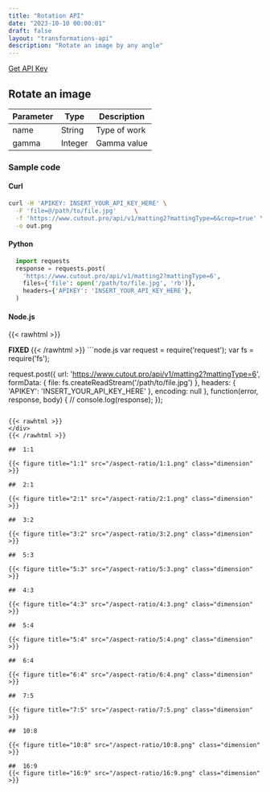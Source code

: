 ```yaml
---
title: "Rotation API"
date: "2023-10-10 00:00:01"
draft: false
layout: "transformations-api"
description: "Rotate an image by any angle"
---
```


[Get API Key](/api/developer-key)

## Rotate an image

| Parameter | Type | Description |
|-----------|------|-------------|
| name      | String | Type of work |
| gamma      | Integer | Gamma value|

### Sample code

#### Curl

```bash
curl -H 'APIKEY: INSERT_YOUR_API_KEY_HERE' \
  -F 'file=@/path/to/file.jpg'     \
  -f 'https://www.cutout.pro/api/v1/matting2?mattingType=6&crop=true' \
  -o out.png

```

#### Python

```python
  import requests
  response = requests.post(
    'https://www.cutout.pro/api/v1/matting2?mattingType=6',
    files={'file': open('/path/to/file.jpg', 'rb')},
    headers={'APIKEY': 'INSERT_YOUR_API_KEY_HERE'},
  )
```

#### Node.js

{{< rawhtml >}}
 <div class='editable' onClick="this.contentEditable='true';">
		<strong> FIXED </strong>
{{< /rawhtml >}}
```node.js
  var request = require('request');
  var fs = require('fs');

  request.post({
    url: 'https://www.cutout.pro/api/v1/matting2?mattingType=6',
    formData: {
    file: fs.createReadStream('/path/to/file.jpg')
    },
    headers: {
    'APIKEY': 'INSERT_YOUR_API_KEY_HERE'
    },
    encoding: null
  }, function(error, response, body) {
    // console.log(response);
  });
```

{{< rawhtml >}}
</div>
{{< /rawhtml >}}

##  1:1

{{< figure title="1:1" src="/aspect-ratio/1:1.png" class="dimension" >}}

##  2:1

{{< figure title="2:1" src="/aspect-ratio/2:1.png" class="dimension" >}}

##  3:2

{{< figure title="3:2" src="/aspect-ratio/3:2.png" class="dimension" >}}

##  5:3

{{< figure title="5:3" src="/aspect-ratio/5:3.png" class="dimension" >}}

##  4:3

{{< figure title="4:3" src="/aspect-ratio/4:3.png" class="dimension" >}}

##  5:4 

{{< figure title="5:4" src="/aspect-ratio/5:4.png" class="dimension" >}}

##  6:4

{{< figure title="6:4" src="/aspect-ratio/6:4.png" class="dimension" >}}

##  7:5

{{< figure title="7:5" src="/aspect-ratio/7:5.png" class="dimension" >}}

##  10:8 

{{< figure title="10:8" src="/aspect-ratio/10:8.png" class="dimension" >}}

##  16:9
{{< figure title="16:9" src="/aspect-ratio/16:9.png" class="dimension" >}}



